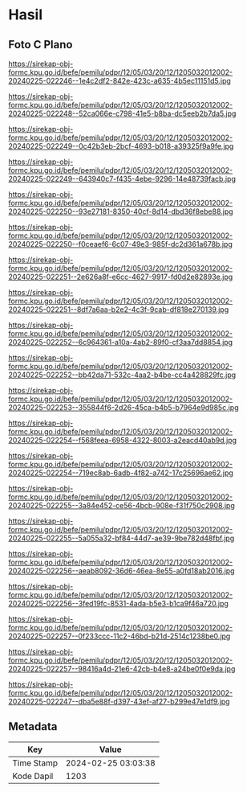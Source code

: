 # Hasil

## Foto C Plano

https://sirekap-obj-formc.kpu.go.id/befe/pemilu/pdpr/12/05/03/20/12/1205032012002-20240225-022246--1e4c2df2-842e-423c-a635-4b5ec11151d5.jpg

https://sirekap-obj-formc.kpu.go.id/befe/pemilu/pdpr/12/05/03/20/12/1205032012002-20240225-022248--52ca066e-c798-41e5-b8ba-dc5eeb2b7da5.jpg

https://sirekap-obj-formc.kpu.go.id/befe/pemilu/pdpr/12/05/03/20/12/1205032012002-20240225-022249--0c42b3eb-2bcf-4693-b018-a39325f9a9fe.jpg

https://sirekap-obj-formc.kpu.go.id/befe/pemilu/pdpr/12/05/03/20/12/1205032012002-20240225-022249--643940c7-f435-4ebe-9296-14e48739facb.jpg

https://sirekap-obj-formc.kpu.go.id/befe/pemilu/pdpr/12/05/03/20/12/1205032012002-20240225-022250--93e27181-8350-40cf-8d14-dbd36f8ebe88.jpg

https://sirekap-obj-formc.kpu.go.id/befe/pemilu/pdpr/12/05/03/20/12/1205032012002-20240225-022250--f0ceaef6-6c07-49e3-985f-dc2d361a678b.jpg

https://sirekap-obj-formc.kpu.go.id/befe/pemilu/pdpr/12/05/03/20/12/1205032012002-20240225-022251--2e626a8f-e6cc-4627-9917-fd0d2e82893e.jpg

https://sirekap-obj-formc.kpu.go.id/befe/pemilu/pdpr/12/05/03/20/12/1205032012002-20240225-022251--8df7a6aa-b2e2-4c3f-9cab-df818e270139.jpg

https://sirekap-obj-formc.kpu.go.id/befe/pemilu/pdpr/12/05/03/20/12/1205032012002-20240225-022252--6c964361-a10a-4ab2-89f0-cf3aa7dd8854.jpg

https://sirekap-obj-formc.kpu.go.id/befe/pemilu/pdpr/12/05/03/20/12/1205032012002-20240225-022252--bb42da71-532c-4aa2-b4be-cc4a428829fc.jpg

https://sirekap-obj-formc.kpu.go.id/befe/pemilu/pdpr/12/05/03/20/12/1205032012002-20240225-022253--355844f6-2d26-45ca-b4b5-b7964e9d985c.jpg

https://sirekap-obj-formc.kpu.go.id/befe/pemilu/pdpr/12/05/03/20/12/1205032012002-20240225-022254--f568feea-6958-4322-8003-a2eacd40ab9d.jpg

https://sirekap-obj-formc.kpu.go.id/befe/pemilu/pdpr/12/05/03/20/12/1205032012002-20240225-022254--719ec8ab-6adb-4f82-a742-17c25696ae62.jpg

https://sirekap-obj-formc.kpu.go.id/befe/pemilu/pdpr/12/05/03/20/12/1205032012002-20240225-022255--3a84e452-ce56-4bcb-908e-f31f750c2908.jpg

https://sirekap-obj-formc.kpu.go.id/befe/pemilu/pdpr/12/05/03/20/12/1205032012002-20240225-022255--5a055a32-bf84-44d7-ae39-9be782d48fbf.jpg

https://sirekap-obj-formc.kpu.go.id/befe/pemilu/pdpr/12/05/03/20/12/1205032012002-20240225-022256--aeab8092-36d6-46ea-8e55-a0fd18ab2016.jpg

https://sirekap-obj-formc.kpu.go.id/befe/pemilu/pdpr/12/05/03/20/12/1205032012002-20240225-022256--3fed19fc-8531-4ada-b5e3-b1ca9f46a720.jpg

https://sirekap-obj-formc.kpu.go.id/befe/pemilu/pdpr/12/05/03/20/12/1205032012002-20240225-022257--0f233ccc-11c2-46bd-b21d-2514c1238be0.jpg

https://sirekap-obj-formc.kpu.go.id/befe/pemilu/pdpr/12/05/03/20/12/1205032012002-20240225-022257--98416a4d-21e6-42cb-b4e8-a24be0f0e9da.jpg

https://sirekap-obj-formc.kpu.go.id/befe/pemilu/pdpr/12/05/03/20/12/1205032012002-20240225-022247--dba5e88f-d397-43ef-af27-b299e47e1df9.jpg


## Metadata

| Key        | Value               |
| ---------- | ------------------- |
| Time Stamp | 2024-02-25 03:03:38 |
| Kode Dapil | 1203                |



